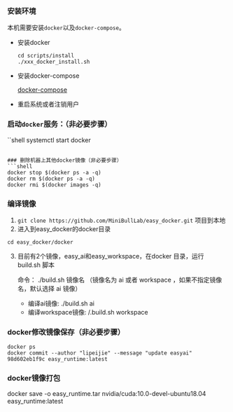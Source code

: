 

### 安装环境

本机需要安装`docker`以及`docker-compose`。
* 安装docker

    ```
    cd scripts/install
    ./xxx_docker_install.sh
    ```

* 安装docker-compose
    
    [docker-compose](./ubuntu18.04安装docker-compose.md)

* 重启系统或者注销用户

### 启动`docker`服务：（非必要步骤）
``shell
systemctl start docker
```

### 删除机器上其他docker镜像（非必要步骤）
```shell
docker stop $(docker ps -a -q)
docker rm $(docker ps -a -q)
docker rmi $(docker images -q)
```

### 编译镜像
1. `git clone https://github.com/MiniBullLab/easy_docker.git` 项目到本地
2. 进入到easy_docker的docker目录
```shell
cd easy_docker/docker
```
3. 目前有2个镜像，easy_ai和easy_workspace，在docker 目录，运行 build.sh 脚本

    命令： ./build.sh 镜像名 （镜像名为 ai 或者 workspace ，如果不指定镜像名，默认选择 ai 镜像）

    * 编译ai镜像: 
        ./build.sh ai
    * 编译workspace镜像: 
        /.build.sh workspace

### docker修改镜像保存（非必要步骤）
```
docker ps
docker commit --author "lipeijie" --message "update easyai" 98d602eb1f9c easy_runtime:latest
```

### docker镜像打包
docker save -o easy_runtime.tar nvidia/cuda:10.0-devel-ubuntu18.04 easy_runtime:latest
``` 
